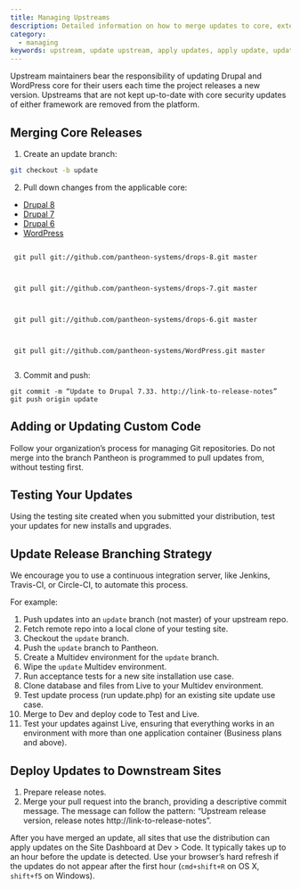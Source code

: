 ```yaml
---
title: Managing Upstreams
description: Detailed information on how to merge updates to core, extensions, and themes running on Pantheon.
category:
  - managing
keywords: upstream, update upstream, apply updates, apply update, update core, update plugin, update module, update theme, update distribution, distribution, branch, deploy update, deploy updates, update, updates
---
```

Upstream maintainers bear the responsibility of updating Drupal and WordPress core for their users each time the project releases a new version. Upstreams that are not kept up-to-date with core security updates of either framework are removed from the platform.

## Merging Core Releases
1. Create an update branch:

```bash
git checkout -b update
```
2. Pull down changes from the applicable core:

 <!-- Nav tabs -->
 <ul class="nav nav-tabs" role="tablist">
 <li role="presentation" class="active"><a href="#d8" aria-controls="d8" role="tab" data-toggle="tab">Drupal 8</a></li>
 <li role="presentation"><a href="#d7" aria-controls="d7" role="tab" data-toggle="tab">Drupal 7</a></li>
 <li role="presentation"><a href="#d6" aria-controls="d6" role="tab" data-toggle="tab">Drupal 6</a></li>
 <li role="presentation"><a href="#wp" aria-controls="wp" role="tab" data-toggle="tab">WordPress</a></li>
 </ul>
 
 <!-- Tab panes -->
 <div class="tab-content">
 <div role="tabpanel" class="tab-pane active" id="d8">
 <pre><code class="bash hljs">
 git pull git://github.com/pantheon-systems/drops-8.git master
 </code></pre>
 </div>
 <div role="tabpanel" class="tab-pane" id="d7">
 <pre><code class="bash hljs">
 git pull git://github.com/pantheon-systems/drops-7.git master
 </code></pre>
 </div>
 <div role="tabpanel" class="tab-pane" id="d6">
 <pre><code class="bash hljs">
 git pull git://github.com/pantheon-systems/drops-6.git master
 </code></pre>
 </div>
 <div role="tabpanel" class="tab-pane" id="wp">
 <pre><code class="bash hljs">
 git pull git://github.com/pantheon-systems/WordPress.git master
 </code></pre>
 </div>
 </div>
 
3. Commit and push:

```nohighlight
git commit -m “Update to Drupal 7.33. http://link-to-release-notes”
git push origin update
```

## Adding or Updating Custom Code

Follow your organization’s process for managing Git repositories. Do not merge into the branch Pantheon is programmed to pull updates from, without testing first.

## Testing Your Updates

Using the testing site created when you submitted your distribution, test your updates for new installs and upgrades.

## Update Release Branching Strategy

We encourage you to use a continuous integration server, like Jenkins, Travis-CI, or Circle-CI, to automate this process.

For example:

1. Push updates into an `update` branch (not master) of your upstream repo.
2. Fetch remote repo into a local clone of your testing site.
3. Checkout the `update` branch.
4. Push the `update` branch to Pantheon.
5. Create a Multidev environment for the `update` branch.
6. Wipe the `update` Multidev environment.
7. Run acceptance tests for a new site installation use case.
8. Clone database and files from Live to your Multidev environment.
9. Test update process (run update.php) for an existing site update use case.
10. Merge to Dev and deploy code to Test and Live.
11. Test your updates against Live, ensuring that everything works in an environment with more than one application container (Business plans and above).

## Deploy Updates to Downstream Sites

1. Prepare release notes.
2. Merge your pull request into the branch, providing a descriptive commit message. The message can follow the pattern: “Upstream release version, release notes http://link-to-release-notes”.

After you have merged an update, all sites that use the distribution can apply updates on the Site Dashboard at Dev > Code. It typically takes up to an hour before the update is detected. Use your browser’s hard refresh if the updates do not appear after the first hour (`cmd+shift+R` on OS X, `shift+f5` on Windows).
